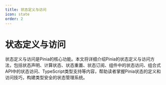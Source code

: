 ```yaml
---
title: 状态定义与访问
icon: state
order: 2
---
```


# 状态定义与访问

状态定义与访问是Pinia的核心功能。本文将详细介绍Pinia的状态定义与访问方法，包括状态声明、计算状态、状态重置、状态订阅、组件中的状态访问、组合式API中的状态访问、TypeScript类型支持等内容，帮助读者掌握Pinia状态的定义和访问技巧，构建类型安全的状态管理系统。
